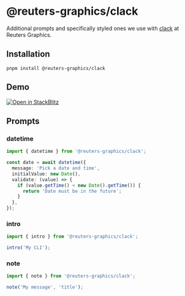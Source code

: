 # @reuters-graphics/clack

Additional prompts and specifically styled ones we use with [clack](https://www.clack.cc/) at Reuters Graphics.

## Installation

```console
pnpm install @reuters-graphics/clack
```

## Demo

[![Open in StackBlitz](https://developer.stackblitz.com/img/open_in_stackblitz_small.svg)](https://stackblitz.com/github/reuters-graphics/clack)

## Prompts

### datetime

```typescript
import { datetime } from '@reuters-graphics/clack';

const date = await datetime({
  message: 'Pick a date and time',
  initialValue: new Date(),
  validate: (value) => {
    if (value.getTime() < new Date().getTime()) {
      return 'Date must be in the future';
    }
  },
});
```

### intro

```typescript
import { intro } from '@reuters-graphics/clack';

intro('My CLI');
```

### note

```typescript
import { note } from '@reuters-graphics/clack';

note('My message', 'title');
```

